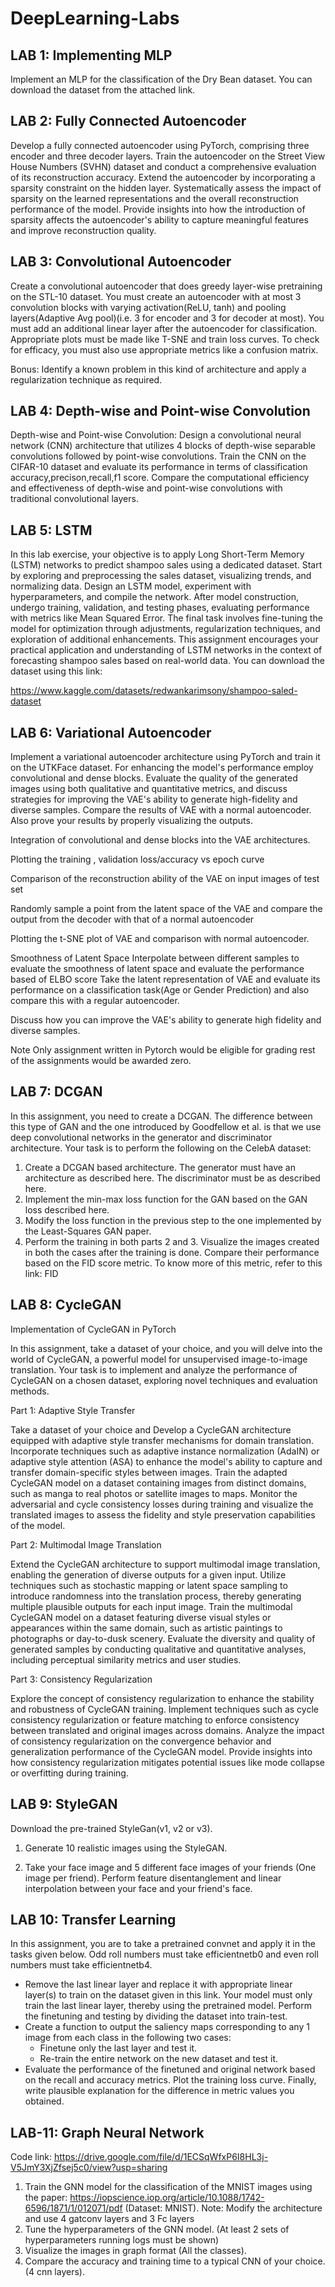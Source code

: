 # DeepLearning-Labs

## LAB 1: Implementing MLP

Implement an MLP for the classification of the Dry Bean dataset. You can download the dataset from the attached link.

## LAB 2: Fully Connected Autoencoder

Develop a fully connected autoencoder using PyTorch, comprising three encoder and three decoder layers. Train the autoencoder on the Street View House Numbers (SVHN) dataset and conduct a comprehensive evaluation of its reconstruction accuracy. Extend the autoencoder by incorporating a sparsity constraint on the hidden layer. Systematically assess the impact of sparsity on the learned representations and the overall reconstruction performance of the model. Provide insights into how the introduction of sparsity affects the autoencoder's ability to capture meaningful features and improve reconstruction quality.

## LAB 3: Convolutional Autoencoder

Create a convolutional autoencoder that does greedy layer-wise pretraining on the STL-10 dataset. You must create an autoencoder with at most 3 convolution blocks with varying activation(ReLU, tanh) and pooling layers(Adaptive Avg pool)(i.e. 3 for encoder and 3 for decoder at most). You must add an additional linear layer after the autoencoder for classification. Appropriate plots must be made like T-SNE and train loss curves. To check for efficacy, you must also use appropriate metrics like a confusion matrix.

Bonus: Identify a known problem in this kind of architecture and apply a regularization technique as required.

## LAB 4: Depth-wise and Point-wise Convolution

Depth-wise and Point-wise Convolution: Design a convolutional neural network (CNN) architecture that utilizes 4 blocks of depth-wise separable convolutions followed by point-wise convolutions. Train the CNN on the CIFAR-10 dataset and evaluate its performance in terms of classification accuracy,precison,recall,f1 score. Compare the computational efficiency and effectiveness of depth-wise and point-wise convolutions with traditional convolutional layers.

## LAB 5: LSTM

In this lab exercise, your objective is to apply Long Short-Term Memory (LSTM) networks to predict shampoo sales using a dedicated dataset. Start by exploring and preprocessing the sales dataset, visualizing trends, and normalizing data. Design an LSTM model, experiment with hyperparameters, and compile the network. After model construction, undergo training, validation, and testing phases, evaluating performance with metrics like Mean Squared Error. The final task involves fine-tuning the model for optimization through adjustments, regularization techniques, and exploration of additional enhancements. This assignment encourages your practical application and understanding of LSTM networks in the context of forecasting shampoo sales based on real-world data. You can download the dataset using this link:

https://www.kaggle.com/datasets/redwankarimsony/shampoo-saled-dataset

## LAB 6: Variational Autoencoder

Implement a variational autoencoder architecture using PyTorch and train it on the UTKFace dataset. For enhancing the model's performance employ convolutional and dense blocks. Evaluate the quality of the generated images using both qualitative and quantitative metrics, and discuss strategies for improving the VAE's ability to generate high-fidelity and diverse samples. Compare the results of VAE with a normal autoencoder. Also prove your results by properly visualizing the outputs. 

Integration of convolutional and dense blocks into the VAE architectures.

Plotting the training , validation loss/accuracy vs epoch curve 

Comparison of the reconstruction ability of the VAE on input images of test set

Randomly sample a point from the latent space of the VAE and compare the output from the decoder with that of a normal autoencoder 

Plotting the t-SNE plot of VAE and comparison with normal autoencoder.

Smoothness of Latent Space
Interpolate between different samples to evaluate the smoothness of latent space and evaluate the performance based of ELBO score
Take the latent representation of VAE and evaluate its performance on a classification task(Age or Gender Prediction) and also compare this with a regular autoencoder.

Discuss how you can improve the VAE's ability to generate high fidelity and diverse samples.

Note
Only assignment written in Pytorch would be eligible for grading rest of the assignments would be awarded zero.

## LAB 7: DCGAN

In this assignment, you need to create a DCGAN. The difference between this type of GAN and
the one introduced by Goodfellow et al. is that we use deep convolutional networks in the
generator and discriminator architecture. Your task is to perform the following on the CelebA
dataset:
1) Create a DCGAN based architecture. The generator must have an architecture as
described here. The discriminator must be as described here.
2) Implement the min-max loss function for the GAN based on the GAN loss described
here. 
3) Modify the loss function in the previous step to the one implemented by the
Least-Squares GAN paper. 
4) Perform the training in both parts 2 and 3. Visualize the images created in both the
cases after the training is done. Compare their performance based on the FID score
metric. To know more of this metric, refer to this link: FID 

## LAB 8: CycleGAN

Implementation of CycleGAN in PyTorch

In this assignment,  take a dataset of your choice, and you will delve into the world of CycleGAN, a powerful model for unsupervised image-to-image translation. Your task is to implement and analyze the performance of CycleGAN on a chosen dataset, exploring novel techniques and evaluation methods.

Part 1: Adaptive Style Transfer 

Take a dataset of your choice and Develop a CycleGAN architecture equipped with adaptive style transfer mechanisms for domain translation. Incorporate techniques such as adaptive instance normalization (AdaIN) or adaptive style attention (ASA) to enhance the model's ability to capture and transfer domain-specific styles between images. Train the adapted CycleGAN model on a dataset containing images from distinct domains, such as manga to real photos or satellite images to maps. Monitor the adversarial and cycle consistency losses during training and visualize the translated images to assess the fidelity and style preservation capabilities of the model.

Part 2: Multimodal Image Translation 

Extend the CycleGAN architecture to support multimodal image translation, enabling the generation of diverse outputs for a given input. Utilize techniques such as stochastic mapping or latent space sampling to introduce randomness into the translation process, thereby generating multiple plausible outputs for each input image. Train the multimodal CycleGAN model on a dataset featuring diverse visual styles or appearances within the same domain, such as artistic paintings to photographs or day-to-dusk scenery. Evaluate the diversity and quality of generated samples by conducting qualitative and quantitative analyses, including perceptual similarity metrics and user studies.

Part 3: Consistency Regularization 

Explore the concept of consistency regularization to enhance the stability and robustness of CycleGAN training. Implement techniques such as cycle consistency regularization or feature matching to enforce consistency between translated and original images across domains. Analyze the impact of consistency regularization on the convergence behavior and generalization performance of the CycleGAN model. Provide insights into how consistency regularization mitigates potential issues like mode collapse or overfitting during training.

## LAB 9: StyleGAN

Download the pre-trained StyleGan(v1, v2 or v3).

1. Generate 10 realistic images using the StyleGAN.

2. Take your face image and 5 different face images of your friends (One image per friend). Perform feature disentanglement and linear interpolation between your face and your friend's face. 
   
## LAB 10: Transfer Learning

In this assignment, you are to take a pretrained convnet and apply it in the tasks
given below. Odd roll numbers must take efficientnetb0 and even roll numbers
must take efficientnetb4.
- Remove the last linear layer and replace it with appropriate linear layer(s) to
train on the dataset given in this link. Your model must only train the last linear
layer, thereby using the pretrained model. Perform the finetuning and testing
by dividing the dataset into train-test.
- Create a function to output the saliency maps corresponding to any 1 image
from each class in the following two cases:
  - Finetune only the last layer and test it.
  - Re-train the entire network on the new dataset and test it.
- Evaluate the performance of the finetuned and original network based on the
recall and accuracy metrics. Plot the training loss curve. Finally, write plausible
explanation for the difference in metric values you obtained.

## LAB-11: Graph Neural Network

Code link: https://drive.google.com/file/d/1ECSqWfxP6I8HL3j-V5JmY3XjZfsej5c0/view?usp=sharing

1. Train the GNN model for the classification of the MNIST images using the paper: https://iopscience.iop.org/article/10.1088/1742-6596/1871/1/012071/pdf (Dataset: MNIST). Note: Modify the architecture and use 4 gatconv layers and 3 Fc layers
2. Tune the hyperparameters of the GNN model. (At least 2 sets of hyperparameters running logs must be shown)
3. Visualize the images in graph format (All the classes). 
4. Compare the accuracy and training time to a typical CNN of your choice. (4 cnn layers). 



